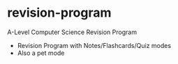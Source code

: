 # revision-program

A-Level Computer Science Revision Program
- Revision Program with Notes/Flashcards/Quiz modes
- Also a pet mode
